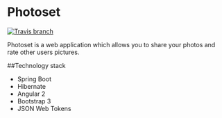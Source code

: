 # Photoset

[![Travis branch](https://img.shields.io/badge/status-under%20development-brightgreen.svg)]()

Photoset is a web application which allows you to share your photos and rate other users pictures. 

##Technology stack
* Spring Boot
* Hibernate
* Angular 2
* Bootstrap 3
* JSON Web Tokens
